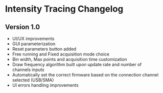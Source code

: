 # Intensity Tracing Changelog

## Version 1.0 

- UI/UX improvements
- GUI parameterization
- Reset parameters button added
- Free running and Fixed acquisition mode choice
- Bin width, Max points and acquisition time customization
- Draw frequency algorithm built upon update rate and number of channels inputs
- Automatically set the correct firmware based on the connection channel selected (USB/SMA) 
- UI errors handling improvements 


